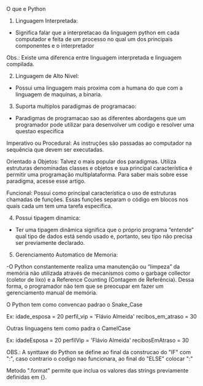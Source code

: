 O que e Python

1. Linguagem Interpretada:

-   Significa falar que a interpretacao da linguagem python em cada computador e feita de um processo no qual um dos principais componentes e o interpretador

Obs.: Existe uma diferenca entre linguagem interpretada e linguagem compilada.

2. Linguagem de Alto Nivel:

-   Possui uma linguagem mais proxima com a humana do que com a linguagem de maquinas, a binaria.

3. Suporta multiplos paradigmas de programacao:

-   Paradigmas de programacao sao as diferentes abordagens que um programador pode utilizar para desenvolver um codigo e resolver uma questao especifica

Imperativo ou Procedural: As instruções são passadas ao computador na sequência que devem ser executadas.

Orientado a Objetos: Talvez o mais popular dos paradigmas. Utiliza estruturas denominadas classes e objetos e sua principal característica é permitir uma programação multiplataforma. Para saber mais sobre esse paradigma, acesse esse artigo.

Funcional: Possui como principal característica o uso de estruturas chamadas de funções. Essas funções separam o código em blocos nos quais cada um tem uma tarefa específica.

4. Possui tipagem dinamica:

-   Ter uma tipagem dinâmica significa que o próprio programa “entende” qual tipo de dados está sendo usado e, portanto, seu tipo não precisa ser previamente declarado.

5. Gerenciamento Automatico de Memoria:

-O Python constantemente realiza uma manutenção ou “limpeza” da memória não utilizada através de mecanismos como o garbage collector (coletor de lixo) e a Reference Counting (Contagem de Referência). Dessa forma, o programador não tem que se preocupar em fazer um gerenciamento manual de memória.

O Python tem como convencao padrao o Snake_Case

Ex:
idade_esposa = 20
perfil_vip = 'Flávio Almeida'
recibos_em_atraso = 30

Outras linguagens tem como padra o CamelCase

Ex:
idadeEsposa = 20
perfilVip = 'Flávio Almeida'
recibosEmAtraso = 30

OBS.: A synttaxe do Python se define ao final da construcao do "IF" com ":", caso contrario o codigo nao funcionara, ao final do "ELSE" colocar ":"

Metodo ".format" permite que inclua os valores das strings previamente definidas em {}.
